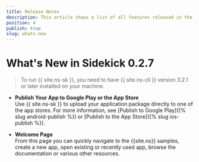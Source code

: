```yaml
---
title: Release Notes
description: This article shows a list of all features released in the latest version of Sidekick.
position: 4
publish: true
slug: whats-new
---
```


# What's New in Sidekick 0.2.7

> To run {{ site.ns-sk }}, you need to have {{ site.ns-cli }} version 3.2.1 or later installed on your machine. 

* **Publish Your App to Google Play or the App Store**<br/> Use {{ site.ns-sk }} to upload your application package directly to one of the app stores. For more information, see [Publish to Google Play]({% slug android-publish %}) or [Publish to the App Store]({% slug ios-publish %}).

* **Welcome Page**<br/> From this page you can quickly navigate to the {{site.ns}} samples, create a new app, open existing or recently used app, browse the documentation or various other resources.
	
